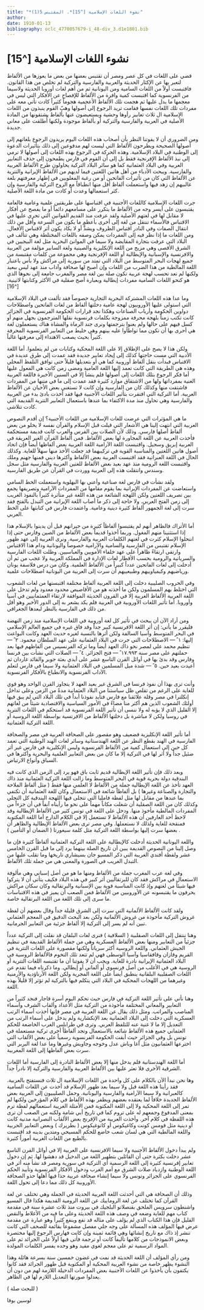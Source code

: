 ```yaml
---
title: "*نشوء اللغات الإسلامية [^15]*. المقتبس 5(1)"
author: 
date: 1910-01-13
bibliography: oclc_4770057679-i_48-div_3.d1e1801.bib
---
```




#  نشوء اللغات الإسلامية [^15]


 قضي على اللغات في كل عصر ومصر أن تقتبس بعضها من بعض ما يعوزها من الألفاظ لتعبر بها عن الإكثار الحديثة والعربية والفارسية والتركية لم تخلص من هذا القانون. فاقتبست أولاً من اللغات السامية ومن اليونانية ثم من أهم لغات أوروبا الحديثة ولاسيما من الفرنسوية كما اقتبست كمية وافرة من الألفاظ للإفصاح عن الأفكار التي ليس في معجمها ما يدل عليها ثم هجمت تلك الألفاظ الأعجمية هجوماً كثيراً كادت تأتي معه على مفردات تلك اللغات نفسها فقامت تريد الرجوع إلى أصولها وهبّ القوم ينبذون من اللغات الإسلامية ال  ثلاث  تعابير رأوها وحشية ويستعيضون عنها بألفاظ يشتقونها من المادة الأصلية في العربية والفارسية والتركية أو بألفاظ موجودة ولكنها أُطلقت على معاني جديدة. 

 ومن الضروري أن لا يفوتنا النظر بأن أصحاب هذه اللغات اليوم يريدون الرجوع بلغاتهم إلى أصولها الصحيحة ويطرحون الألفاظ التي ليست لهم مدفوعين إلى ذلك بتأثيرات الدعوة إلى الوطنية في البلاد الإسلامية. وهذه الحركة في الرجوع بهذه اللغات إلى أصولها لا ترمي إلى نبذ الألفاظ الإفرنجية فقط بل إلى أن القوم في فارس يطمحون إلى حذف التعابير العربية وفي البلاد العثمانية كما هو سائر البلاد التركية يحاولون طرح الألفاظ العربية والفارسية. ويبحث الأدباء من أهل هاتين اللغتين فيما لديهم من الألفاظ الإيرانية والتترية عن الألفاظ التي كان من تأثيرات الفاتحين أو من رغبة المغلوبين في إظهار معرفتهم بلغة غالبيهم إن زهد فيها واستعملت ألفاظ أقل منها انطباقاً مع الروح التركية والفارسية وإن كثر استعمالها وعدت أو كادت من مادة اللغة الأصلية. 

 جرت اللغات الإسلامية كاللغات الأجنبية في اقتباسها على طريقتين علمية وعامية فالعامة يقتبسون على أيسر وجه من الألفاظ ما يتكرر على مسامعهم دائماً أو ما يفصح عن أفكار لا مقابل لها في لغتهم الأصلية ولقد عرفت منذ القديم القوانين التي تجري عليها في الاقتباس فالأسماء تنتقل من لغة إلى أخرى بأعظم ما يكون من السرعة   وأقل من ذلك انتقال الصفات وفي النادر اقتباس الظروف ويشذُّ أو لا يكاد يكون أثر لاقتباس الأفعال. ومن اللغات ما إذا نظر فيه إلى المفردات يمكن وصفه باللغات المختلطة وهي تتألف في البلاد التي عرفت بتجارة المقايضة ولا سيما في الموانئ البحرية مثل لغة البيجيين في الشرق الأقصى وهي مزيج من اللغة الإنكليزية والصينية ولغة السابير مؤلفة من العربية والافرنسية والإسبانية   والإيطالية أو اللغة الإفرنجية وهي مجموعة من كلمات مقتبسة من جميع لهجات البحر المتوسط من البلاد التي تمتد من سورية إلى مراكش ولا بأس باعتبار اللغة المالطية من هذا الضرب من اللغات وإن أصبح لها صحافة وآداب منذ عهد ليس ببعيد ولكنها لم تعد تحسب لهجة عربية تكون صلة بين لغة مصر والمغرب جامعة إلى نحوها الذي هو كنحو اللغات السامية مفردات إيطالية وبعبارة أصح صقلية في الأكثر وكتابتها لاتينية. [^16]

 وما عدا هذه اللغات المشتركة البحرية التجارية خصوصاً فقد تألفت في البلاد الإسلامية التي استولى عليها الأوروبيون لهجة عامية دخلتها ألفاظ من لغات الفاتحين واصطلاحات دواوين الحكومة وأرباب الصناعات وهكذا نجد قرارات الحكومة الفرنسوية في الجزائر كانت تكتب زمناً بلهجة محرفة ممزوجة بكلمات فرنسوية نقلها المترجمون بجهل منهم أو كسل فيهم على حالها ولم يعنوا بترجمتها ونرى جند الرماة والمشاة هناك يستعملون لغة هي أحرى بها أن تكون مما تواطأوا عليه بينهم وهي خليط من التعابير الفرنسوية المحرفة كثيراً بحيث يصعب الاهتداء إلى معرفتها غالباً. 

 ولكن هذا لا يصح على الإطلاق إلا على اللغة المحكية وكتابات من لم يتعلموا. أما اللغة الأدبية التي مست حاجتها كذلك إلى إيجاد تعابير جديدة فقد عمدت إلى طرق   عديدة في الاقتباس فبدأت بنقل ألفاظ أوروبية كما هي أو بتعديلها قليلاً حتى توافق التلفظ المحلي وهذه هي الطريقة التي كانت تعمد إليها اللغة العامية ومضى زمن كانت هي المعول عليها أما فكر الرجوع بتلك اللغات إلى أصولها فلم ينشأ إلا في السنين الأخيرة فاللغة العربية الغنية بمفرداتها ولها من الاشتقاق موارد كثيرة فقد عمدت إلى ما في متنها من المفردات فاشتقت منها وكذلك كان من الفارسية وإن كانت لا تستغني بعض الأحيان عن الألفاظ العربية. أما التركية التي افتقرت بتأثير اللغات الأجنبية فيها فقد أخذت بادئ بدء من العربية والفارسية وهي تحاول منذ مدة الاكتفاء بما عندها باستعمال التعابير التترية القديمة التي كادت تتلاشى. 

 ما هي المؤثرات التي عرضت للغات الإسلامية من اللغات الأجنبية؟ إن أقدم النصوص العربية التي انتهت إلينا هي الأشعار التي قيلت قبل الإسلام والقرآن نفسه لا يخلو من بعض ألفاظ أصلها فارسي. وذلك لأن الصلات بين الفرس والعرب كانت قديمة مستحكمة   فأخذت العربية عن اللغة المجاورة لها بعض الألفاظ. فمن ألفاظ القرآن الغير العريقة في العربية إبريق وسجيل. واقتبست اللغة الآرامية اللغة العربية بعض ألفاظها أيضاً فإن اتحاد أصول هاتين اللغتين والمناسبة القوية في تركيبهما قد جعلت الأخذ منها سهلاً للغاية. وكذلك الحال في اللغة العبرانية فقد اقتبست العربية بعض الألفاظ وأكثرها ديني فمنها جهنم وملك واقتبست اللغة الرومية منذ عهد بعيد بعض الألفاظ للغتين العربية والفارسية مثل سجل وسندس وانتقلت هذه إلى العربية ووردت في القرآن عن طريق الفارسية. 

 ولقد نشأت في فارس لغة صناعية وأعني بها البهلوية واستعملت الخط السامي واستعاضت عن المفردات الإيرانية بما يقوم مقامها من المفردات الآرامية وتصريفها يجمع بين تصريف اللغتين ولكن اللهجة الشائعة من هذه اللغة غير متأثرة كثيراً بالنفوذ الغريب إلى زمن الفتح العربي. ولا حاجة إلى ذكر ما أصاب اللغة الإيرانية من التبدل بالفتح فقد سرت إلى لغة الجمهور ألفاظ كثيرة دينية وعامية. واعتمدت فارس في كتابتها على الخط العربي. 

 أما الأتراك فالظاهر أنهم لم يقتبسوا ألفاظاً كثيرة من جيرانهم قبل أن يدينوا بالإسلام هذا إذا استثنينا منهم المغول. وربما أخذوا قديماً بعض الألفاظ من الصين وفارس حتى إذا انتحلوا الإسلام كثرت في لغتهم الكلمات العربية والفارسية. ونرى العربية إلى عهد   ظهور الإسلام تقتبس من الفارسية والسامية والآرامية خصوصاً واليونانية ودام هذا الاقتباس وارتقى ارتقاءً ظاهراً على عهد خلفاء الأمويين والعباسيين. وظلت اللغات الفارسية والسريانية والرومية بحسب الأقطار لغات الإدارة في المملكة العربية ولا عجب من ثم أن أدخلت إلى لغات الفاتحين عدداً كبيراً من الألفاظ العلمية. وكان من درس فلاسفة يونان ورياضيهم وكيمياوييهم وطبيعييهم أن سرت إلى العربية من اليونانية اصطلاحات علمية. 

 وفي الحروب الصليبية دخلت إلى اللغة العربية ألفاظ مختلفة اقتبستها من لغات الشعوب التي اختلط بهم المسلمون ولكن ما أخذته هو من الأقاصيص محدود معدود ولم تدخل على اللغة العربية الألفاظ الغريبة إلا في القرون الحديثة الموافقة لارتقاء العمثمانيين في آسيا وأوروبا. أما تأثير اللغات الأوروبية في العربية فلم يكد يشعر به إلى الدور الأخير وهو أقل من ذلك في الفارسية بالنظر لبعدها الجغرافي. 

 ومن أراد الآن أن يبحث في تأثير كل لغة أوروبية في اللغات الإسلامية منذ زمن النهضة   فليقرر ما يأتي: إن أثر اللغة الافرنسية كبير جداً وقد فاق غيره في جميع العالم الإسلامي في البحر المتوسط وآسيا السالفة ولكن أثرها بالنسبة لغيره حديث العهد وكانت البواعث إليها:  ١  ً — الاصطلاحات التي جرت في البلاد العثمانية على عهد السلطان محمود.  ٢  ً — تنظيم محمد علي لمصر نحو ذاك العهد أيضاً وما تركه الفرنسيس من ألفاظهم فيها بعد حملتهم على مصر سنة  ١٧.٩٩٣  ً — فتح الجزائر.  ٤  ً — الصلات التي نشأت بين فرنسا وفارس وقد بدئ بها في أوائل القرن التاسع  عشر  على أيدي بعثة جوبر والقائد غاردان ثم أعيدت بعيد حين.  ٥  ً — شدة ميل المسلمين في البلاد العثمانية ولا سيما في فارس لتعلم الآداب الفرنسوية والانطباع بالأفكار الفرنسوية. 

 وأنت ترى بهذا أن نفوذ فرنسا في الشرق غير بعيد العهد لا يتجاوز القرن الواحد وهو قوي للغاية على الرغم من تقلص ظل سياستنا من البلاد العثمانية مدةً من الزمن وعلى تداخل إنكلترا في مصر وقلة علائقنا مع فارس فتأيد نفوذنا أبداً في تلك البلاد التي لم يبق فيها أولئك الشعوب الذين هم أكثر منا مضاءً في الأمور السياسية والاقتصادية شيئاً من لغاتهم إلا القليل الذي لا يؤبه له ولا ننسى أن تأثير اللغة الفرنسوية قد استحكم في اللغات التترية في روسيا ولكن لا مباشرة بل دخلتها الألفاظ من الافرنسية بواسطة اللغة الروسية أو اللغة التركية العثمانية. 
 
 أما تأثير اللغة الإنكليزية فضعيف وهو مقصور على الصحافة العربية في مصر والصحافة الفارسية في الهند بقطع النظر عن اللغة الهندستانية وسائر لغات الهند الوطنية التي تعمد كل حين إلى استعمال كمية من الألفاظ الفرنسوية وليس الإنكليزية في فارس غير أثر ضئيل جداً ولا أثر لها في التركية إلا ما كان من بعض التعابير العلمية والبحرية وأكثرها في السباق وأنواع الارتياض. 

 وبعد ذلك فإن تأثير اللغة الإيطالية قديم ثابت باق فهو يرد إلى الزمن الذي كانت فيه البندقية دولة بحرية قوية في البحر المتوسط وما زالت اللغة التركية العثمانية منذ ذاك العهد تأخذ عن اللغة الإيطالية جملة من الألفاظ لا العلمي منها فقط ( مثل ألفاظ الملاحة والتجارة والصناعة وغيرها ) بل ألفاظاً شائعة في الاستعمال وكان للغة العثمانية أن تكتفي بما عندها من مقابل لها مثل لفظة فامليا التي تتجلى فيها اللهجة البندقية كل التجلي وكذلك كان من   اللغة الصقلية أن شغلت مكاناً مهماً على نحو ما رأيناه آنفاً في أن جزءاً من المفردات المالطية مأخوذ منها. ودخل على اللغة في تونس كثير من الألفاظ الإيطالية وقد لاحظ  أحد  العارفين أن هذه الألفاظ لا تستعمل إلا في الكلام الدارج أما اللغة المكتوبة فمنقحة للغاية ولذلك لا نستعملها. وفي مصر ترى بعض الألفاظ الإيطالية والظاهر أن بعضها سرت إليها بواسطة اللغة التركية مثل كلمة سيغورتا ( الضمان أو التأمين ) . 

 واللغة اليونانية الحديثة أدخلت كالإيطالية على اللغة التركية العثمانية ألفاظاً كثيرة فإن ما وصل إلينا من النصوص القديمة يبين أن تاريخ الصلة بينهما يرد إلى ما قبل القرن الخامس  عشر  ولفظة أفندي الغريبة التي ذكر المسيو جان بسيشاري تاريخها وما تقلب عليها من التبدل الغريب في الصورة والمعنى هي من جملة تلك الألفاظ. 

 وفي لغة عرب المغرب جملة من الألفاظ ومنها ما هو من أصل إسباني وهي مألوفة الاستعمال في مراكش فقد كان للبرتقاليين أثر كبير في هذه البلاد فكيف يتأتى أن لا يتركوا فيها شيئاً من لغتهم وإذ كانت المناسبة قوية بين الإسبانية والبرتقالية وكان سكان مراكش يحرفون ما يقتبسونه عن الأوروبيين من الألفاظ فمن الصعب أن يميز في هذه الاقتباسات ما سرى إلى تلك اللغة من اللغة البرتقالية خاصة. 

 ولقد كانت الألفاظ الألمانية التي سرت إلى الشرق قليلة جداً وقال بعضهم أن لفظة غروش التركية مأخوذة من غروش الألمانية ولكن بعد البحث الدقيق في المعجم   العثماني تبين أنه لم يسر إلى التركية إلا ألفاظ جزئية من التعابير الجرمانية. 

 وهنا ننتقل إلى اللغات الصقلبية ( السلافية ) فنرى لغات البلقان قد نقلت إلى التركية عدداً جزئياً من التعابير ومنها بعض الألفاظ العسكرية وهي من جملة الألفاظ القديمة في تنظيم الجيش العثماني. واللغة الروسية أكثر سرياناً ولكنها مقصورة على اللغات التترية في القريم وقازان وقافقاسيا وآسيا الوسطى فهي لم تتعد تلك التخوم فالألفاظ الروسية في البلاد العثمانية الإيرانية نادرة للغاية. ويجب أن لا يفوتنا أن ما تقتبسه اللغات التترية أو الروسية هي في الأغلب من أصل فرنسوي أو ألماني أو إيطالي. وما ذكرناه فيما تقدم عن اللغات الصقلبية البلقانية ينطبق أيضاً على اللغة المجرية ولكن اللغة الأرناؤدية والأرمنية وغيرهما من اللهجات المحكية في البلاد التي يتكلم فيها بالتركية لم تؤثر إلا قليلاً بهذه   اللغة. 

 وهنا نأتي على تأثير اللغة التركية في فارس حيث تحكم اليوم أسرة قاجار فنجد كثيراً من التعابير والمعاني المختلفة مأخوذة من التركية مثل الأعداد وألقاب الشرف وأسماء المناصب والمراتب. ومثل ذلك يقال عن اللغة العربية في مصر فإنها أخذت أسماء الرتب العسكرية التي دخلت إلى البلاد العثمانية بعد الإنكشارية ولم يدخل على أسماء الرتب من التعديل إلا ما لا غنية عنه للتلفظ العربي. وترى في طرابلس الغرب الخاضعة للحكم العثماني جميع هذه الألفاظ شائعة بالاستعمال وتجد ألفاظاً أخرى تركية مستعملة في تونس بل وفي الجزائر حيث أبقت الحكومة الفرنسوية رسمياً على بعض الألقاب التي اخترعها العثمانيون مثل آغا وباش عدل وخوجه وجاويش وغيرها وما عدا لغة البربر التي سرت بعض ألفاظها إلى اللغة المغربية. 

 أما اللغة الهندستانية فلم يدخل منها إلا بعض الألفاظ النادرة إلى الفارسية أما اللغات الشرقية الأخرى فلا تعثر عليها بين الألفاظ العربية والفارسية والتركية إلا نادراً جداً. 

 وها نحن نبدأ الآن بالكلام على كل واحدة من اللغات الإسلامية ال  ثلاث  فنستفتح بالعربية. فقد رأينا هذه اللغة قبل ولا سيما بعد ظهور الإسلام قد أخذت عن اللغات السامية كالعبرانية ولا سيما الآرامية والفارسية واليونانية. وحمل الصليبيون إلى العربية بعض الألفاظ الجديدة خلافاً لما يعتقده بعضهم ويظفر بهذه الألفاظ في كلام المؤرخين ولكنها لم تمر إلى اللغة المحكية ولا إلى اللغة المكتوبة فمن الأمثلة الغريبة   استعمالهم لفظة  ترم  بمعنى المدفوع وجمعهم له على تروم كما في تاريخ أبي شامة ولكنه من الصعب أن ترى هذه اللفظة في كلام آخر. وأخذت العربية من الإفرنج بعض الألقاب النصرانية مدنية كانت أو دينية مثل قومس كونت وكاغيكوس أو كاتوغيكوس ( بطريرك ) وبعض التعابير الحربية واللغة المالطية التي هي لسان شعب خاضع للحكم المسيحي ومتدين بدينه قد اقتبست بالطبع من اللغات الغربية أموراً كثيرة. 

 ولم يبدأ دخول الألفاظ الأجنبية ولا سيما الافرنسية على العربية إلا في أوائل القرن التاسع  عشر  دخلت بكثرة حتى أن القائلين بتطهير اللغة من الدخيل قد دهشوا لها. ثم إن دخول تعابير إفرنسية كثيرة إلى اللغة الرسمية أي التركية في سورية ومصر قد نشأ منه أثر في   اللغة الوطنية وازدياد صلات الشرق مع أمم الغرب ودخول الأفكار الفرنسوية وتأييد الحكم الفرنسوي على الجزائر وتونس ولا سيما إنشاء صحافة عربية حذا فيها أهلها حذو الصحافة الأوروبية كل ذلك مما دعا إلى تحول اللغة. 

 وذلك أن الصحافة هي التي أحدثت اللغة العربية الحديثة في الجملة وهي تختلف عن لغة القرآن كما تختلف عن لغة الروماييك عن اللغة الرومية القديمة هكذا قال المسيو واشنطون سرويس الملحق بقنصلاتو البلجيك في بيروت منذ  ثلاث  عشرة  سنة في مقدمة كتاب مهم للغاية وضعه في وصف هذه اللغة الحديثة وعلى ما فيه من الأغلاط والنقص القليل فإن هذا الكتاب الذي لم يؤلف على مثاله قد نفع وينفع كثيراً وهو عبارة عن مقدمة عرض فيها المؤلف هذه المسألة على وجه جلي مفصل مشفوعاً بقائمة للصحف التي كانت تنشر إذ ذاك مع تاريخ إنشائها وهي قائمة ثمينة وإن كانت فهارس الرجوع إليها مختصرة وبعض الانموذجات من كلامها تأليفاً كانت أو ترجمة فأتى فيها أولاً على الجرائد ثم على المواد الرسمية ثم على معجم لغوي مفيد وهو وحده يفسر الكلمات المولدة. 

 ومن رأي المؤلف أن اللغة الحديثة قد نمت في غضون  خمسين  سنة بسرعة هائلة وهذا النشوء يظهر خاصة من نشوء العربية المحكية أو المكتوبة قبل ظهور الجرائد فقد كانوا يكتفون بأن يأخذوا عن اللغات الأجنبية بعض المفردات الدخيلة اللازمة لهم من دون أن يعدلوا صورتها التعديل اللازم لها في الظاهر. 

( للبحث صلة )

 لوسين  بوفا 
  